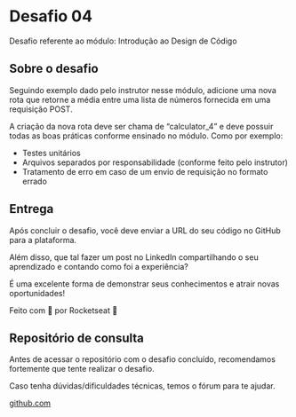 # Desafio 04

Desafio referente ao módulo:  Introdução ao Design de Código

## Sobre o desafio

Seguindo exemplo dado pelo instrutor nesse módulo, adicione uma nova rota que retorne a média entre uma lista de números fornecida em uma requisição POST. 

A criação da nova rota deve ser chama de “calculator_4” e deve possuir todas as boas práticas conforme ensinado no módulo. Como por exemplo:

- Testes unitários
- Arquivos separados por responsabilidade (conforme feito pelo instrutor)
- Tratamento de erro em caso de um envio de requisição no formato errado

## Entrega

Após concluir o desafio, você deve enviar a URL do seu código no GitHub para a plataforma. 

Além disso, que tal fazer um post no LinkedIn compartilhando o seu aprendizado e contando como foi a experiência?

É uma excelente forma de demonstrar seus conhecimentos e atrair novas oportunidades!

Feito com 💜 por Rocketseat 👋

## Repositório de consulta

Antes de acessar o repositório com o desafio concluído, recomendamos fortemente que tente realizar o desafio.

Caso tenha dúvidas/dificuldades técnicas, temos o fórum para te ajudar.

[github.com](https://github.com/rocketseat-education/python-desafio-modulo-06)
